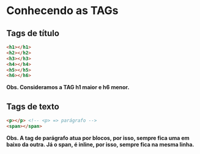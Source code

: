 # Conhecendo as TAGs

## Tags de título

```html
<h1></h1>
<h2></h2>
<h3></h3>
<h4></h4>
<h5></h5>
<h6></h6>
```

**Obs. Consideramos a TAG h1 maior e h6 menor.**



## Tags de texto

```html
<p></p> <!-- <p> => parágrafo -->
<span></span>
```

**Obs. A tag de parágrafo atua por blocos, por isso, sempre fica uma em baixo da outra. Já o span, é inline, por isso, sempre fica na mesma linha.**


